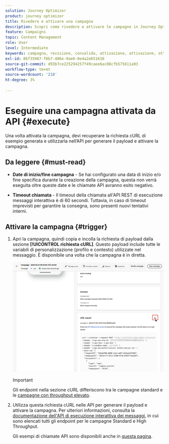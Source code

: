 ```yaml
---
solution: Journey Optimizer
product: journey optimizer
title: Rivedere e attivare una campagna
description: Scopri come rivedere e attivare le campagne in Journey Optimizer
feature: Campaigns
topic: Content Management
role: User
level: Intermediate
keywords: campagna, revisione, convalida, attivazione, attivazione, ottimizzatore
exl-id: 86f35987-f0b7-406e-9ae6-0e4a2e651610
source-git-commit: d93b7ce225294257f49caee6ac08cfb575611a93
workflow-type: tm+mt
source-wordcount: '218'
ht-degree: 3%

---
```



# Eseguire una campagna attivata da API {#execute}

Una volta attivata la campagna, devi recuperare la richiesta cURL di esempio generata e utilizzarla nell’API per generare il payload e attivare la campagna.

## Da leggere {#must-read}

* **Date di inizio/fine campagna** - Se hai configurato una data di inizio e/o fine specifica durante la creazione della campagna, questa non verrà eseguita oltre queste date e le chiamate API avranno esito negativo.

* **Timeout chiamata** - Il timeout della chiamata all&#39;API REST di esecuzione messaggi interattiva è di 60 secondi. Tuttavia, in caso di timeout imprevisti per garantire la consegna, sono presenti nuovi tentativi interni.

## Attivare la campagna {#trigger}

1. Apri la campagna, quindi copia e incolla la richiesta di payload dalla sezione **[!UICONTROL richiesta cURL]**. Questo payload include tutte le variabili di personalizzazione (profilo e contesto) utilizzate nel messaggio. È disponibile una volta che la campagna è in diretta.

   ![](assets/api-triggered-curl.png)

   >[!IMPORTANT]
   >
   >Gli endpoint nella sezione cURL differiscono tra le campagne standard e le [campagne con throughput elevato](../campaigns/api-triggered-high-throughput.md).

1. Utilizza questa richiesta cURL nelle API per generare il payload e attivare la campagna. Per ulteriori informazioni, consulta la [documentazione dell&#39;API di esecuzione interattiva dei messaggi](https://developer.adobe.com/journey-optimizer-apis/references/messaging/#tag/execution), in cui sono elencati tutti gli endpoint per le campagne Standard e High Throughput.

   Gli esempi di chiamate API sono disponibili anche in [questa pagina](https://developer.adobe.com/journey-optimizer-apis/references/messaging-samples/).
